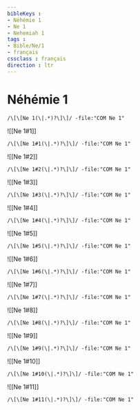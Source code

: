 ```yaml
---
bibleKeys : 
- Néhémie 1
- Ne 1
- Nehemiah 1
tags : 
- Bible/Ne/1
- français
cssclass : français
direction : ltr
---
```


# Néhémie 1

```query
/\[\[Ne 1(\|.*)?\]\]/ -file:"COM Ne 1"
```



![[Ne 1#1]]

```query
/\[\[Ne 1#1(\|.*)?\]\]/ -file:"COM Ne 1"
```

![[Ne 1#2]]

```query
/\[\[Ne 1#2(\|.*)?\]\]/ -file:"COM Ne 1"
```

![[Ne 1#3]]

```query
/\[\[Ne 1#3(\|.*)?\]\]/ -file:"COM Ne 1"
```

![[Ne 1#4]]

```query
/\[\[Ne 1#4(\|.*)?\]\]/ -file:"COM Ne 1"
```

![[Ne 1#5]]

```query
/\[\[Ne 1#5(\|.*)?\]\]/ -file:"COM Ne 1"
```

![[Ne 1#6]]

```query
/\[\[Ne 1#6(\|.*)?\]\]/ -file:"COM Ne 1"
```

![[Ne 1#7]]

```query
/\[\[Ne 1#7(\|.*)?\]\]/ -file:"COM Ne 1"
```

![[Ne 1#8]]

```query
/\[\[Ne 1#8(\|.*)?\]\]/ -file:"COM Ne 1"
```

![[Ne 1#9]]

```query
/\[\[Ne 1#9(\|.*)?\]\]/ -file:"COM Ne 1"
```

![[Ne 1#10]]

```query
/\[\[Ne 1#10(\|.*)?\]\]/ -file:"COM Ne 1"
```

![[Ne 1#11]]

```query
/\[\[Ne 1#11(\|.*)?\]\]/ -file:"COM Ne 1"
```

